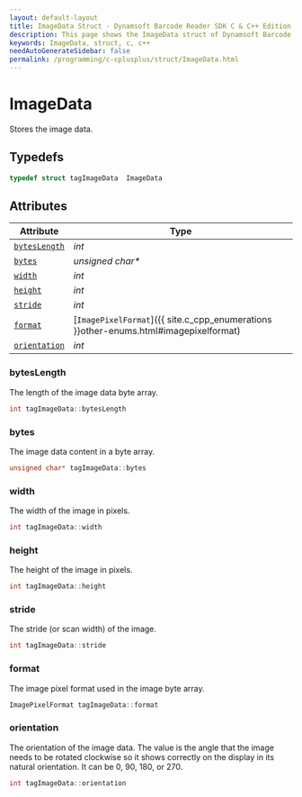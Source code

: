 ```yaml
---
layout: default-layout
title: ImageData Struct - Dynamsoft Barcode Reader SDK C & C++ Edition
description: This page shows the ImageData struct of Dynamsoft Barcode Reader SDK C & C++ Edition.
keywords: ImageData, struct, c, c++
needAutoGenerateSidebar: false
permalink: /programming/c-cplusplus/struct/ImageData.html
---
```



# ImageData

Stores the image data.  

## Typedefs

```cpp
typedef struct tagImageData  ImageData
```

## Attributes
    
| Attribute | Type |
|---------- | ---- |
| [`bytesLength`](#byteslength) | *int* |
| [`bytes`](#bytes) | *unsigned char\** |
| [`width`](#width) | *int* |
| [`height`](#height) | *int* |
| [`stride`](#stride) | *int* |
| [`format`](#format) | [`ImagePixelFormat`]({{ site.c_cpp_enumerations }}other-enums.html#imagepixelformat) |
| [`orientation`](#orientation) | *int* |

### bytesLength

The length of the image data byte array.

```cpp
int tagImageData::bytesLength
```

### bytes

The image data content in a byte array.

```cpp
unsigned char* tagImageData::bytes
```

### width

The width of the image in pixels.

```cpp
int tagImageData::width
```

### height

The height of the image in pixels.

```cpp
int tagImageData::height
```

### stride

The stride (or scan width) of the image.

```cpp
int tagImageData::stride
```

### format

The image pixel format used in the image byte array.

```cpp
ImagePixelFormat tagImageData::format
```

### orientation

The orientation of the image data. The value is the angle that the image needs to be rotated clockwise so it shows correctly on the display in its natural orientation. It can be 0, 90, 180, or 270.

```cpp
int tagImageData::orientation
```
